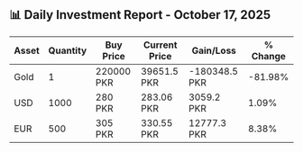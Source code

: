 ## 📊 Daily Investment Report - October 17, 2025

| Asset | Quantity | Buy Price | Current Price | Gain/Loss | % Change |
|-------|----------|-----------|----------------|------------|----------|
| Gold | 1 | 220000 PKR | 39651.5 PKR | -180348.5 PKR | -81.98% |
| USD | 1000 | 280 PKR | 283.06 PKR | 3059.2 PKR | 1.09% |
| EUR | 500 | 305 PKR | 330.55 PKR | 12777.3 PKR | 8.38% |
